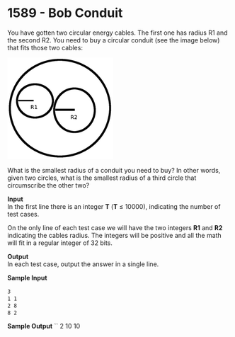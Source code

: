 # 1589 - Bob Conduit

You have gotten two circular energy cables. The first one has radius R1 and the second R2. You need to buy a circular conduit (see the image below) that fits those two cables:

![1589_BobConduit.jpg](https://github.com/ricrochads/beecrowd-solutions/blob/main/01.%20Beginner/1589%20-%20Bob%20Conduit/1589_BobConduit.jpg)

What is the smallest radius of a conduit you need to buy? In other words, given two circles, what is the smallest radius of a third circle that circumscribe the other two?

**Input**<br>
In the first line there is an integer **T** (**T** ≤ 10000), indicating the number of test cases.

On the only line of each test case we will have the two integers **R1** and **R2** indicating the cables radius. The integers will be positive and all the math will fit in a regular integer of 32 bits.

**Output**<br>
In each test case, output the answer in a single line.

**Sample Input**
````
3 
1 1
2 8
8 2
````

**Sample Output**
``
2 
10
10
````